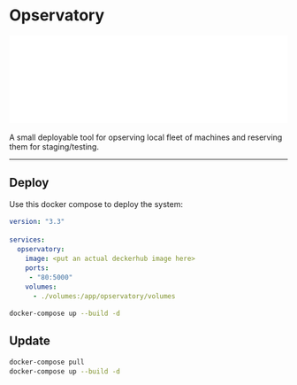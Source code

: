 # Opservatory

![](brands/full_logo_white.svg)


A small deployable tool for opserving local fleet of machines and reserving them for staging/testing.

---

## Deploy

Use this docker compose to deploy the system:

```yaml
version: "3.3"

services:
  opservatory:
    image: <put an actual deckerhub image here>
    ports:
     - "80:5000"
    volumes:
      - ./volumes:/app/opservatory/volumes
```

```bash
docker-compose up --build -d
```


## Update

```bash
docker-compose pull
docker-compose up --build -d
```

